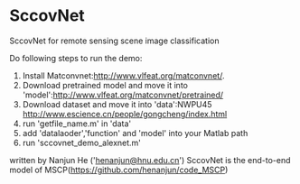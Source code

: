 # SccovNet
SccovNet for remote sensing scene image classification

Do following steps to run the demo:

1. Install Matconvnet:http://www.vlfeat.org/matconvnet/.
2. Download pretrained model and move it into 'model':http://www.vlfeat.org/matconvnet/pretrained/
3. Download dataset and move it into 'data':NWPU45 http://www.escience.cn/people/gongcheng/index.html
4. run 'getfile_name.m' in 'data'
5. add 'datalaoder','function' and 'model' into your Matlab path
7. run 'sccovnet_demo_alexnet.m'

written by Nanjun He ('henanjun@hnu.edu.cn')
SccovNet is the end-to-end model of MSCP(https://github.com/henanjun/code_MSCP)
